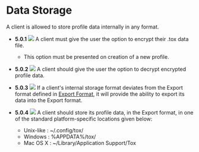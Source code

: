 Data Storage
============

A client is allowed to store profile data internally in any format.

- **5.0.1** ![](/badge/req.png) A client must give the user the option to encrypt their
  .tox data file.
  - This option must be presented on creation of a new profile.

- **5.0.2** ![](/badge/rec.png) A client should give the user the option to decrypt
  encrypted profile data.

- **5.0.3** ![](/badge/req.png) If a client's internal storage format deviates from the
  Export format defined in [Export Format](export_format.md), it will provide
  the ability to export its data into the Export format.

- **5.0.4** ![](/badge/rec.png) A client should store its profile data, in the
  Export format, in one of the standard platform-specific locations given
  below:
  - Unix-like  : ~/.config/tox/
  - Windows    : %APPDATA%/tox/
  - Mac OS X   : ~/Library/Application Support/Tox

